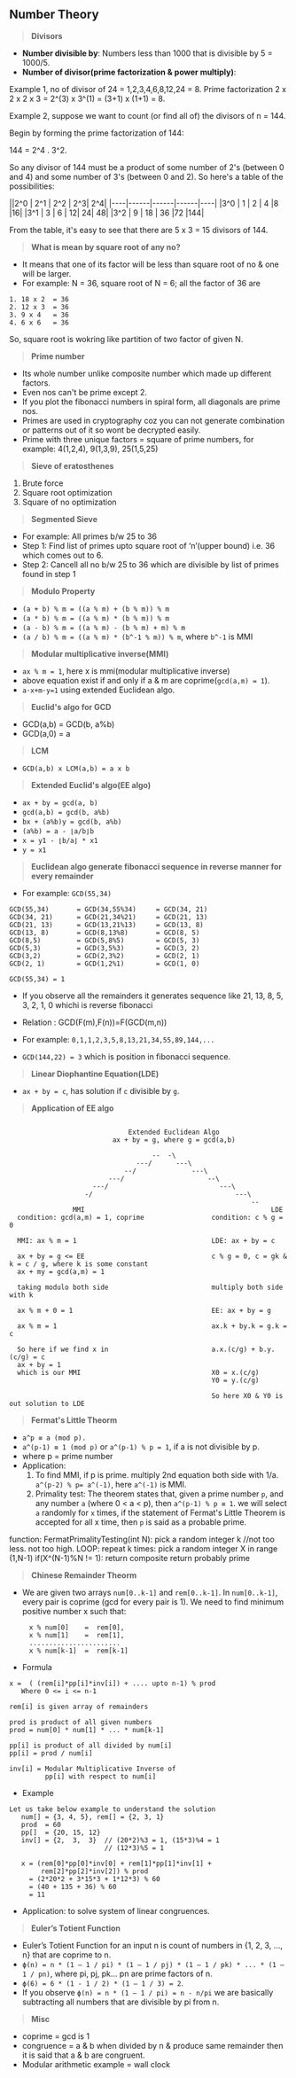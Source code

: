 

## Number Theory
> **Divisors**
- **Number divisible by**: Numbers less than 1000 that is divisible by 5 = 1000/5.
- **Number of divisor(prime factorization & power multiply)**:

Example 1, no of divisor of 24 = 1,2,3,4,6,8,12,24 = 8. Prime factorization 2 x 2 x 2 x 3 = 2^(3) x 3^(1) = (3+1) x (1+1) <multiply powers> = 8.

Example 2, suppose we want to count (or find all of) the divisors of n = 144.

Begin by forming the prime factorization of 144:

144 = 2^4 . 3^2.

So any divisor of 144 must be a product of some number of 2's (between 0 and 4) and some number of 3's (between 0 and 2). So here's a table of the possibilities:

||2^0 |	2^1 |	2^2 |	2^3|	2^4|
|----|------|------|------|----|
|3^0 |	1 |	2	  |  4	|8	|16|
|3^1 |	3 |	6	  |  12|	24|	48|
|3^2 |	9 |	18  |	36	|72	|144|

From the table, it's easy to see that there are 5 x 3 = 15 divisors of 144.

> **What is mean by square root of any no?**
- It means that one of its factor will be less than square root of no & one will be larger.
- For example: N = 36, square root of N = 6; all the factor of 36 are
```
1. 18 x 2  = 36
2. 12 x 3  = 36
3. 9 x 4   = 36
4. 6 x 6   = 36
```
So, square root is wokring like partition of two factor of given N.

> **Prime number**
- Its whole number unlike composite number which made up different factors.
- Even nos can't be prime except 2.
- If you plot the fibonacci numbers in spiral form, all diagonals are prime nos.
- Primes are used in cryptography coz you can not generate combination or patterns out of it so wont be decrypted easily.
- Prime with three unique factors = square of prime numbers, for example: 4(1,2,4), 9(1,3,9), 25(1,5,25)

> **Sieve of eratosthenes**
1. Brute force 
2. Square root optimization
3. Square of no optimization

> **Segmented Sieve**
- For example: All primes b/w 25 to 36
- Step 1: Find list of primes upto square root of ‘n’(upper bound) i.e. 36 which comes out to 6.
- Step 2: Cancell all no b/w 25 to 36 which are divisible by list of primes found in step 1


> **Modulo Property**
- `(a + b) % m = ((a % m) + (b % m)) % m`
- `(a * b) % m = ((a % m) * (b % m)) % m`
- `(a - b) % m = ((a % m) - (b % m) + m) % m`
- `(a / b) % m = ((a % m) * (b^-1 % m)) % m`, where `b^-1` is MMI


> **Modular multiplicative inverse(MMI)**
- `ax % m = 1`, here x is mmi(modular multiplicative inverse)
- above equation exist if and only if a & m are coprime(`gcd(a,m) = 1`).
- `a⋅x+m⋅y=1` using extended Euclidean algo.

> **Euclid's algo for GCD**
- GCD(a,b) = GCD(b, a%b)
- GCD(a,0) = a

> **LCM**
- `GCD(a,b) x LCM(a,b) = a x b`

> **Extended Euclid's algo(EE algo)**
- `ax + by = gcd(a, b)`
- `gcd(a,b) = gcd(b, a%b)`
- `bx + (a%b)y = gcd(b, a%b)`
- `(a%b) = a - ⌊a/b⌋b`
- `x = y1 - ⌊b/a⌋ * x1`
- `y = x1`

> **Euclidean algo generate fibonacci sequence in reverse manner for every remainder**
- For example: `GCD(55,34)`
```
GCD(55,34)       = GCD(34,55%34)     = GCD(34, 21)
GCD(34, 21)      = GCD(21,34%21)     = GCD(21, 13)
GCD(21, 13)      = GCD(13,21%13)     = GCD(13, 8)
GCD(13, 8)       = GCD(8,13%8)       = GCD(8, 5)
GCD(8,5)         = GCD(5,8%5)        = GCD(5, 3)
GCD(5,3)         = GCD(3,5%3)        = GCD(3, 2)
GCD(3,2)         = GCD(2,3%2)        = GCD(2, 1)
GCD(2, 1)        = GCD(1,2%1)        = GCD(1, 0)

GCD(55,34) = 1
```
- If you observe all the remainders it generates sequence like 21, 13, 8, 5, 3, 2, 1, 0 whichi is reverse fibonacci

- Relation : GCD(F(m),F(n))=F(GCD(m,n))
- For example: `0,1,1,2,3,5,8,13,21,34,55,89,144,...`
- `GCD(144,22) = 3` which is position in fibonacci sequence.

> **Linear Diophantine Equation(LDE)**
- `ax + by = c`, has solution if `c` divisible by `g`. 

> **Application of EE algo**
```
                                                                                                          
                              Extended Euclidean Algo                                                     
                          ax + by = g, where g = gcd(a,b)                                                 
                                                                                                          
                                    --  -\                                                                
                                ---/      ---\                                                            
                             --/              ---\                                                        
                         ---/                     --\                                                     
                     ---/                            ---\                                                 
                   -/                                    ---\                                             
                                                             --                                           
                MMI                                               LDE                                     
  condition: gcd(a,m) = 1, coprime                 condition: c % g = 0                                   
                                                                                                          
  MMI: ax % m = 1                                  LDE: ax + by = c                                       
                                                                                                          
  ax + by = g <= EE                                c % g = 0, c = gk & k = c / g, where k is some constant
  ax + my = gcd(a,m) = 1
                                                                                                          
  taking modulo both side                          multiply both side with k                              
                                                                                                          
  ax % m + 0 = 1                                   EE: ax + by = g                                        
                                                                                                          
  ax % m = 1                                       ax.k + by.k = g.k = c                                  
                                                                                                          
  So here if we find x in                          a.x.(c/g) + b.y.(c/g) = c                              
  ax + by = 1                                                                                             
  which is our MMI                                 X0 = x.(c/g)                                           
                                                   Y0 = y.(c/g)                                           
                                                                                                          
                                                   So here X0 & Y0 is out solution to LDE       
```

> **Fermat's Little Theorm**
- `a^p ≡ a (mod p).`
- `a^(p-1) ≡ 1 (mod p)` or `a^(p-1) % p = 1`, if a is not divisible by p.
- where p = prime number
- Application: 
  1. To find MMI, if p is prime. multiply 2nd equation both side with 1/a. `a^(p-2) % p= a^(-1)`, here `a^(-1)` is MMI.
  2. Primality test: The theorem states that, given a prime number `p`, and any number `a` (where 0 < a < p), then `a^(p-1) % p ≡ 1`. we will select `a` randomly for `x` times, if the statement of Fermat's Little Theorem is accepted for all x time, then `p` is said as a probable prime.

function: FermatPrimalityTesting(int N):
    pick a random integer k     //not too less. not too high.
    LOOP: repeat k times:
        pick a random integer X in range (1,N-1)
        if(X^(N-1)%N != 1):
            return composite
    return probably prime

> **Chinese Remainder Theorm**
- We are given two arrays `num[0..k-1]` and `rem[0..k-1]`. In `num[0..k-1]`, every pair is coprime (gcd for every pair is 1). We need to find minimum positive number x such that:
```
     x % num[0]    =  rem[0], 
     x % num[1]    =  rem[1], 
     .......................
     x % num[k-1]  =  rem[k-1] 
```
- Formula
```
x =  ( (rem[i]*pp[i]*inv[i]) + .... upto n-1) % prod
   Where 0 <= i <= n-1

rem[i] is given array of remainders

prod is product of all given numbers
prod = num[0] * num[1] * ... * num[k-1]

pp[i] is product of all divided by num[i]
pp[i] = prod / num[i]

inv[i] = Modular Multiplicative Inverse of 
         pp[i] with respect to num[i]
```
- Example
```
Let us take below example to understand the solution
   num[] = {3, 4, 5}, rem[] = {2, 3, 1}
   prod  = 60 
   pp[]  = {20, 15, 12}
   inv[] = {2,  3,  3}  // (20*2)%3 = 1, (15*3)%4 = 1
                        // (12*3)%5 = 1

   x = (rem[0]*pp[0]*inv[0] + rem[1]*pp[1]*inv[1] + 
        rem[2]*pp[2]*inv[2]) % prod
     = (2*20*2 + 3*15*3 + 1*12*3) % 60
     = (40 + 135 + 36) % 60
     = 11
```
- Application: to solve system of linear congruences. 

> **Euler’s Totient Function**
- Euler’s Totient Function for an input n is count of numbers in {1, 2, 3, …, n} that are coprime to n.
- `ϕ(n) = n * (1 – 1 / pi) * (1 – 1 / pj) * (1 – 1 / pk) * ... * (1 – 1 / pn)`, where pi, pj, pk... pn are prime factors of n.
- `ϕ(6) = 6 * (1 - 1 / 2) * (1 – 1 / 3) = 2`.
- If you observe `ϕ(n) = n * (1 – 1 / pi) = n - n/pi` we are basically subtracting all numbers that are divisible by pi from n.

> **Misc**
- coprime = gcd is 1
- congruence = a & b when divided by n & produce same remainder then it is said that a & b are congruent.
- Modular arithmetic example = wall clock
